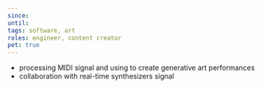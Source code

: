 ```yaml
---
since: 
until: 
tags: software, art
roles: engineer, content creator
pet: true
---
```

- processing MIDI signal and using to create generative art performances
- collaboration with real-time synthesizers signal